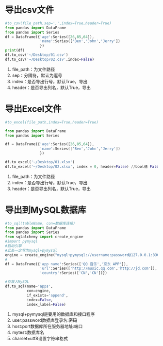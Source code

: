 # 导出csv文件
```python
#to_csv(file_path,sep=',',index=True,header=True)
from pandas import DataFrame
from pandas import Series
df = DataFrame({'age':Series([26,85,64]),
                'name':Series(['Ben','John','Jerry'])
                })
print(df)
df.to_csv('~/Desktop/01.csv')
df.to_csv('~/Desktop/02.csv',index=False)
```
1. file_path：为文件路径
2. sep：分隔符，默认为逗号
3. index：是否导出行号，默认True，导出
4. header：是否导出列名，默认True，导出

# 导出Excel文件
```python
#to_excel(file_path,index=True,header=True)

from pandas import DataFrame
from pandas import Series

df = DataFrame({'age':Series([26,85,64]),
                'name':Series(['Ben','John','Jerry'])
                })

df.to_excel('~/Desktop/01.xlsx')
df.to_excel('~/Desktop/02.xlsx', index = 0, header=False) //bool值 False=0
```
1. file_path：为文件路径
2. index：是否导出行号，默认True，导出
3. header：是否导出列名，默认True，导出

# 导出到MySQL数据库
```python
#to_sql(tableName, con=数据库连接)
from pandas import DataFrame
from pandas import Series
from sqlalchemy import create_engine
#import pymysql
#启动引擎
#此处一定写为mysql+pymysql
engine = create_engine("mysql+pymysql://username:password@127.0.0.1:3306/mytest?charset=utf8")
#
df = DataFrame({'app_name':Series(['QQ 音乐','京东 APP']),
                'url':Series(['http://music.qq.com','http://jd.com']),
                'country':Series(['CN','CN'])})

#存放入MySQL
df.to_sql(name='apps',
          con=engine,
          if_exists='append',
          index=False,
          index_label=False)
```
1. mysql+pymysql是要用的数据库和接口程序
2. user:password数据库登录名:密码
3. host:port数据库所在服务器地址:端口
4. mytest:数据库名
5. charset=utf8设置字符串格式